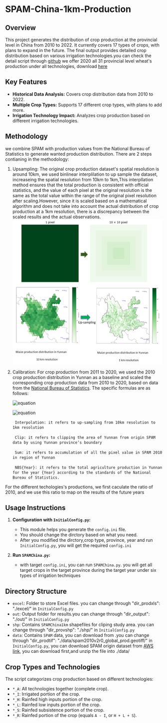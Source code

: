 # SPAM-China-1km-Production

## Overview
This project generates the distribution of crop production at the provincial level in China from 2010 to 2022. It currently covers 17 types of crops, with plans to expand in the future. The final output provides detailed crop distribution based on various irrigation technologies.you can check the detail script through [github](https://github.com/wri-china/data-sharing/SPAM-China-1km) 
we offer 2020 all 31 provincial level wheat's production under all technologies, download [here](https://china-data-team-bucket-public.s3.cn-northwest-1.amazonaws.com.cn/SPAM_crops/result/Prod_2020.7z)
## Key Features
- **Historical Data Analysis:** Covers crop distribution data from 2010 to 2022.
- **Multiple Crop Types:** Supports 17 different crop types, with plans to add more.
- **Irrigation Technology Impact:** Analyzes crop production based on different irrigation technologies.

## Methodology

we combine SPAM with production values from the National Bureau of Statistics to generate wanted production distribution.
There are 2 steps contianing in the methodology:
1. Upsampling: The original crop production dataset's spatial resolution is around 10km, we used binlinear interplilation to up sample the dataset, increaseing the spatial resolution from 10km to 1km,This interpllation method ensures that the total production is consistent with official statistics, and the value of each pixel at the original resolution  is the same as the total value within the range of the original pixel resolution after scaling.However, since it is scaled based on a mathematical algorithm and does not take into account the actual distribution of crop production at a 1km resolution, there is a discrepancy between the scaled results and the actual observations.
![sample](./meth1.png)
2. Calibration: For crop production from 2011 to 2020, we used the 2010 crop production distribution in Yunnan as a baseline and scaled the corresponding crop production data from 2010 to 2020, based on data from the [National Bureau of Statistics](https://data.stats.gov.cn/easyquery.htm?cn=C01). 
	The specific formulas are as follows:

	![equation](https://latex.codecogs.com/svg.latex?\mathrm{SPAM2010\_{yunnan}~}=\frac{NBS_{2010}\times%20I_{nterpolation}\left(C_{lip}(SPAM_{2010})\right)}{S_{um}(C_{lip}(SPAM_{2010}))})

	![equation](https://latex.codecogs.com/svg.latex?\text{SPAM}_{\text{Year}_{\text{yunnan}}}=\frac{NBS_{\text{Year}}\times\text{SPAM2010}_{\text{yunnan}}}{NBS_{2010}})

		Interpolation: it refers to up-sampling from 10km resolution to 1km resolution

		Clip: it refers to clipping the area of Yunnan from origin SPAM data by using Yunnan province’s boundary 

		Sum: it refers to accumulation of all the pixel value in SPAM 2010 in region of Yunnan

		NBS{Year}: it refers to the total agriculture production in Yunnan for the year {Year} according to the standards of the National Bureau of Statistics.

For the different techologies's productions, we first caculate the ratio of 2010, and we use this ratio to map on the results of the future years

## Usage Instructions

1. **Configuration with `InitialConfig.py`:**
   - This module helps you generate the `config.ini` file.
   - You should change the dirctory based on what you need. 
   - After you modified the dirctory,crop type, province, year and run `InitialConfig.py`, you will get the required `config.ini`  

2. **Run `SPAMChina.py`:**
   - with target `config.ini`, you can run `SPAMChina.py`. you will get all target crops in the target province during the target year under six types of irrigation techniques

## Directory Structure
- `excel`: Folder to store Excel files. you can change through "dir_prodxls": "./excel/" in `InitialConfig.py`
- `out`: Output folder for results.you can change through  "dir_output": "./out/" in `InitialConfig.py`
- `shp`: Contains `SPAMChina1km` shapefiles for cliping study area. you can change through  "dir_provshp": "./shp/" in `InitialConfig.py`
- `data`: Contains `SPAM` data, you can download from .you can change through  "dir_prodtif": "./data/spam2010v2r0_global_prod.geotiff/" in `InitialConfig.py`, you can download SPAM origin dataset from [AWS link](https://china-data-team-bucket-public.s3.cn-northwest-1.amazonaws.com.cn/SPAM_crops/data/spam2010v2r0_global_prod.geotiff.zip), you can download first,and unzip the file into ./data/


## Crop Types and Technologies
The script categorizes crop production based on different technologies:
- `*_A`: All technologies together (complete crop).
- `*_I`: Irrigated portion of the crop.
- `*_H`: Rainfed high inputs portion of the crop.
- `*_L`: Rainfed low inputs portion of the crop.
- `*_S`: Rainfed subsistence portion of the crop.
- `*_R`: Rainfed portion of the crop (equals `A - I`, or `H + L + S`).
